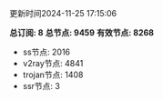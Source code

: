 更新时间2024-11-25 17:15:06

**总订阅: 8**
**总节点: 9459**
**有效节点: 8268**
- ss节点: 2016
- v2ray节点: 4841
- trojan节点: 1408
- ssr节点: 3
